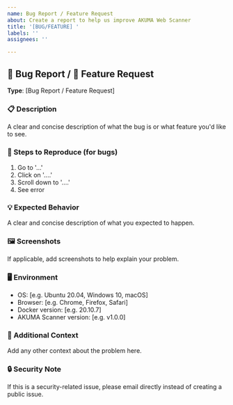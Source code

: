 ```yaml
---
name: Bug Report / Feature Request
about: Create a report to help us improve AKUMA Web Scanner
title: '[BUG/FEATURE] '
labels: ''
assignees: ''

---
```


## 🐛 Bug Report / 🚀 Feature Request

**Type**: [Bug Report / Feature Request]

### 📋 Description
A clear and concise description of what the bug is or what feature you'd like to see.

### 🔄 Steps to Reproduce (for bugs)
1. Go to '...'
2. Click on '....'
3. Scroll down to '....'
4. See error

### 💡 Expected Behavior
A clear and concise description of what you expected to happen.

### 🖼️ Screenshots
If applicable, add screenshots to help explain your problem.

### 🖥️ Environment
- OS: [e.g. Ubuntu 20.04, Windows 10, macOS]
- Browser: [e.g. Chrome, Firefox, Safari]
- Docker version: [e.g. 20.10.7]
- AKUMA Scanner version: [e.g. v1.0.0]

### 📝 Additional Context
Add any other context about the problem here.

### 🔒 Security Note
If this is a security-related issue, please email directly instead of creating a public issue.
